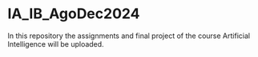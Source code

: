 # IA_IB_AgoDec2024
In this repository the assignments and final project of the course Artificial Intelligence will be uploaded. 
